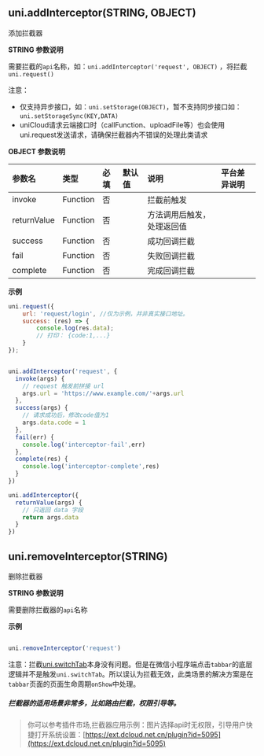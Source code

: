 ## uni.addInterceptor(STRING, OBJECT)
添加拦截器

<!-- UNIAPPAPIJSON.addInterceptor.compatibility -->

**STRING 参数说明**

需要拦截的`api`名称，如：`uni.addInterceptor('request', OBJECT)` ，将拦截 `uni.request()`

注意：

- 仅支持异步接口，如：`uni.setStorage(OBJECT)`，暂不支持同步接口如：`uni.setStorageSync(KEY,DATA)`
- uniCloud请求云端接口时（callFunction、uploadFile等）也会使用uni.request发送请求，请确保拦截器内不错误的处理此类请求

**OBJECT 参数说明**

|参数名		|类型		|必填	|默认值	|说明		|平台差异说明	|
|:-			|:-			|:-		|:-		|:-			|:-			|
|invoke		|Function	|否		|		|拦截前触发	|			|
|returnValue		|Function	|否		|		|方法调用后触发，处理返回值	|			|
|success	|Function	|否		|		|成功回调拦截	|			|
|fail		|Function	|否		|		|失败回调拦截	|			|
|complete	|Function	|否		|		|完成回调拦截	|			|


**示例**

```javascript
uni.request({
    url: 'request/login', //仅为示例，并非真实接口地址。
    success: (res) => {
        console.log(res.data);
        // 打印： {code:1,...}
    }
});


uni.addInterceptor('request', {
  invoke(args) {
    // request 触发前拼接 url
    args.url = 'https://www.example.com/'+args.url
  },
  success(args) {
    // 请求成功后，修改code值为1
    args.data.code = 1
  },
  fail(err) {
    console.log('interceptor-fail',err)
  },
  complete(res) {
    console.log('interceptor-complete',res)
  }
})

uni.addInterceptor({
  returnValue(args) {
    // 只返回 data 字段
    return args.data
  }
})

```

## uni.removeInterceptor(STRING)
删除拦截器

<!-- UNIAPPAPIJSON.removeInterceptor.compatibility -->

**STRING 参数说明**

需要删除拦截器的`api`名称

**示例**

```javascript

uni.removeInterceptor('request')

```

注意：拦截[uni.switchTab](https://uniapp.dcloud.io/api/router?id=switchtab)本身没有问题。但是在微信小程序端点击`tabbar`的底层逻辑并不是触发`uni.switchTab`。所以误认为拦截无效，此类场景的解决方案是在`tabbar`页面的页面生命周期`onShow`中处理。

##### 拦截器的适用场景非常多，比如路由拦截，权限引导等。
> 你可以参考插件市场,拦截器应用示例：图片选择api时无权限，引导用户快捷打开系统设置：[https://ext.dcloud.net.cn/plugin?id=5095](https://ext.dcloud.net.cn/plugin?id=5095)
